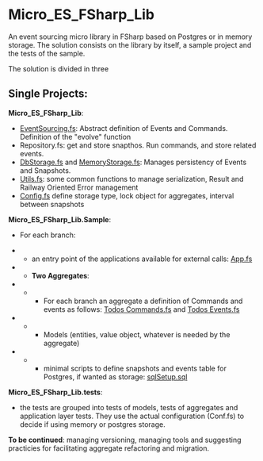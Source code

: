 # Micro_ES_FSharp_Lib
An event sourcing micro library in FSharp based on Postgres or in memory storage.
The solution consists on the library by itself, a sample project and the tests of the sample.

The solution is divided in three

## Single Projects:

__Micro_ES_FSharp_Lib__:

- [EventSourcing.fs](Micro_ES_FSharp_lib/EventSourcing.fs): Abstract definition of Events and Commands. Definition of the "evolve" function
- Repository.fs: get and store snapthos. Run commands, and store related events.
- [DbStorage.fs](Micro_ES_FSharp_lib/DbStorage.fs) and [MemoryStorage.fs](Micro_ES_FSharp_lib/MemoryStorage.fs): Manages persistency of Events and Snapshots.
- [Utils.fs](Micro_ES_FSharp_lib/Utils.fs): some common functions to manage serialization, Result and Railway Oriented Error management
- [Config.fs](Micro_ES_FSharp_lib/Conf.fs) define storage type, lock object for aggregates, interval between snapshots


__Micro_ES_FSharp_Lib.Sample__:

- For each branch: 

- - an entry point of the applications available for external calls: [App.fs](Micro_ES_FSharp_Lib.Sample/App.fs)

- - __Two Aggregates__:
- - -  For each branch an aggregate a definition of Commands and events as follows: [ Todos Commands.fs](Micro_ES_FSharp_lib.Sample/aggregates/Todos/Commands.fs) and [Todos Events.fs](Micro_ES_FSharp_lib.Sample/aggregates/Todos/Events.fs)
- - -  Models (entities, value object, whatever is needed by the aggregate)
- - - minimal scripts to define snapshots and events table for Postgres, if wanted as storage: [sqlSetup.sql](Micro_ES_FSharp_Lib.Sample/aggregates/Todos/sqlSetup.sql)

__Micro_ES_FSharp_Lib.tests__:
- the tests are grouped into tests of models, tests of aggregates and application layer tests. They use the actual configuration (Conf.fs) to decide if using memory or postgres storage.

__To be continued__: managing versioning, managing tools and suggesting practicies for facilitating aggregate refactoring and migration.


